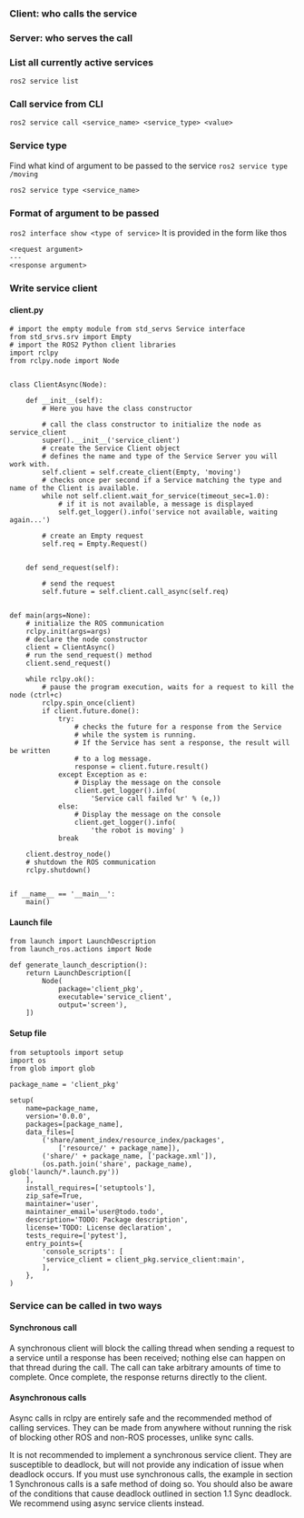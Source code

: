 ### Client: who calls the service ###

### Server: who serves the call ###

### List all currently active services ###

```ros2 service list```

### Call service from CLI ###

```ros2 service call <service_name> <service_type> <value>```

### Service type ###
Find what kind of argument to be passed to the service
```ros2 service type /moving```

```ros2 service type <service_name>```

### Format of argument to be passed ###
```ros2 interface show <type of service>```
It is provided in the form like thos
```
<request argument>
---
<response argument>
```

### Write service client ###
#### client.py ####
```
# import the empty module from std_servs Service interface
from std_srvs.srv import Empty
# import the ROS2 Python client libraries
import rclpy
from rclpy.node import Node


class ClientAsync(Node):

    def __init__(self):
        # Here you have the class constructor

        # call the class constructor to initialize the node as service_client
        super().__init__('service_client')
        # create the Service Client object
        # defines the name and type of the Service Server you will work with.
        self.client = self.create_client(Empty, 'moving')
        # checks once per second if a Service matching the type and name of the Client is available.
        while not self.client.wait_for_service(timeout_sec=1.0):
            # if it is not available, a message is displayed
            self.get_logger().info('service not available, waiting again...')
        
        # create an Empty request
        self.req = Empty.Request()
        

    def send_request(self):
        
        # send the request
        self.future = self.client.call_async(self.req)


def main(args=None):
    # initialize the ROS communication
    rclpy.init(args=args)
    # declare the node constructor
    client = ClientAsync()
    # run the send_request() method
    client.send_request()

    while rclpy.ok():
        # pause the program execution, waits for a request to kill the node (ctrl+c)
        rclpy.spin_once(client)
        if client.future.done():
            try:
                # checks the future for a response from the Service
                # while the system is running. 
                # If the Service has sent a response, the result will be written
                # to a log message.
                response = client.future.result()
            except Exception as e:
                # Display the message on the console
                client.get_logger().info(
                    'Service call failed %r' % (e,))
            else:
                # Display the message on the console
                client.get_logger().info(
                    'the robot is moving' ) 
            break

    client.destroy_node()
    # shutdown the ROS communication
    rclpy.shutdown()


if __name__ == '__main__':
    main()
```

#### Launch file ####

```
from launch import LaunchDescription
from launch_ros.actions import Node

def generate_launch_description():
    return LaunchDescription([
        Node(
            package='client_pkg',
            executable='service_client',
            output='screen'),
    ])

```

#### Setup file ####

```
from setuptools import setup
import os
from glob import glob

package_name = 'client_pkg'

setup(
    name=package_name,
    version='0.0.0',
    packages=[package_name],
    data_files=[
        ('share/ament_index/resource_index/packages',
            ['resource/' + package_name]),
        ('share/' + package_name, ['package.xml']),
        (os.path.join('share', package_name), glob('launch/*.launch.py'))
    ],
    install_requires=['setuptools'],
    zip_safe=True,
    maintainer='user',
    maintainer_email='user@todo.todo',
    description='TODO: Package description',
    license='TODO: License declaration',
    tests_require=['pytest'],
    entry_points={
        'console_scripts': [
        'service_client = client_pkg.service_client:main',
        ],
    },
)
```

### Service can be called in two ways ###

#### Synchronous call ####
A synchronous client will block the calling thread when sending a request to a service until a response has been received; nothing else can happen on that thread during the call. The call can take arbitrary amounts of time to complete. Once complete, the response returns directly to the client.

#### Asynchronous calls ####
Async calls in rclpy are entirely safe and the recommended method of calling services. They can be made from anywhere without running the risk of blocking other ROS and non-ROS processes, unlike sync calls.

It is not recommended to implement a synchronous service client. They are susceptible to deadlock, but will not provide any indication of issue when deadlock occurs. If you must use synchronous calls, the example in section 1 Synchronous calls is a safe method of doing so. You should also be aware of the conditions that cause deadlock outlined in section 1.1 Sync deadlock. We recommend using async service clients instead.



